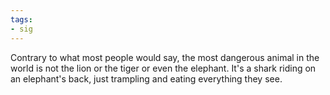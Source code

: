```yaml
---
tags:
- sig
---
```




Contrary to what most people would say, the most dangerous animal in the world is not the lion or the tiger or even the elephant. It's a shark riding on an elephant's back, just trampling and eating everything they see.